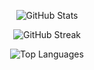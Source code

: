 <div align="center">

  ![GitHub Stats](https://github-readme-stats.vercel.app/api?username=AsilMehaboob&theme=tokyonight&hide_border=false&include_all_commits=false&count_private=true)

  ![GitHub Streak](https://github-readme-streak-stats.herokuapp.com/?user=AsilMehaboob&theme=tokyonight&hide_border=false)

  ![Top Languages](https://github-readme-stats.vercel.app/api/top-langs/?username=AsilMehaboob&theme=tokyonight&hide_border=false&include_all_commits=false&count_private=true&layout=compact)

</div>
